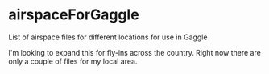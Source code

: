 # airspaceForGaggle
List of airspace files for different locations for use in Gaggle

I'm looking to expand this for fly-ins across the country.
Right now there are only a couple of files for my local area.
